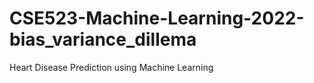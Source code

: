 # CSE523-Machine-Learning-2022-bias_variance_dillema
Heart Disease Prediction using Machine Learning
